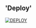 ## 'Deploy'
[![DEPLOY](https://herokucdn.com/deploy/button.svg)](https://heroku.com/deploy?template=https://github.com/RenzWoebuu/Dudul-Md-Release/)
